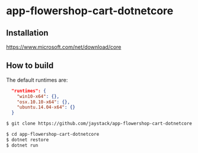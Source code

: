 # app-flowershop-cart-dotnetcore

## Installation

https://www.microsoft.com/net/download/core

## How to build

The default runtimes are:
```json
  "runtimes": {
    "win10-x64": {},
    "osx.10.10-x64": {},
    "ubuntu.14.04-x64": {}
  }
```

```bash
$ git clone https://github.com/jaystack/app-flowershop-cart-dotnetcore.git

$ cd app-flowershop-cart-dotnetcore
$ dotnet restore
$ dotnet run

```

